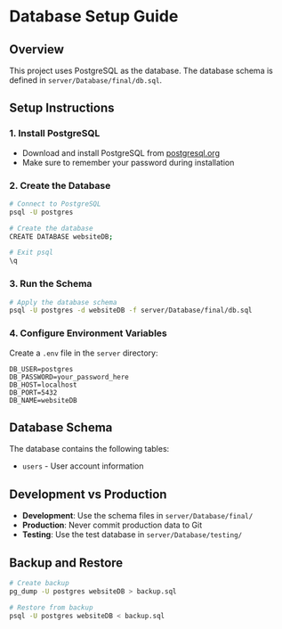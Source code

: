 # Database Setup Guide

## Overview
This project uses PostgreSQL as the database. The database schema is defined in `server/Database/final/db.sql`.

## Setup Instructions

### 1. Install PostgreSQL
- Download and install PostgreSQL from [postgresql.org](https://www.postgresql.org/download/)
- Make sure to remember your password during installation

### 2. Create the Database
```bash
# Connect to PostgreSQL
psql -U postgres

# Create the database
CREATE DATABASE websiteDB;

# Exit psql
\q
```

### 3. Run the Schema
```bash
# Apply the database schema
psql -U postgres -d websiteDB -f server/Database/final/db.sql
```

### 4. Configure Environment Variables
Create a `.env` file in the `server` directory:
```env
DB_USER=postgres
DB_PASSWORD=your_password_here
DB_HOST=localhost
DB_PORT=5432
DB_NAME=websiteDB
```

## Database Schema
The database contains the following tables:
- `users` - User account information

## Development vs Production
- **Development**: Use the schema files in `server/Database/final/`
- **Production**: Never commit production data to Git
- **Testing**: Use the test database in `server/Database/testing/`

## Backup and Restore
```bash
# Create backup
pg_dump -U postgres websiteDB > backup.sql

# Restore from backup
psql -U postgres websiteDB < backup.sql
```
